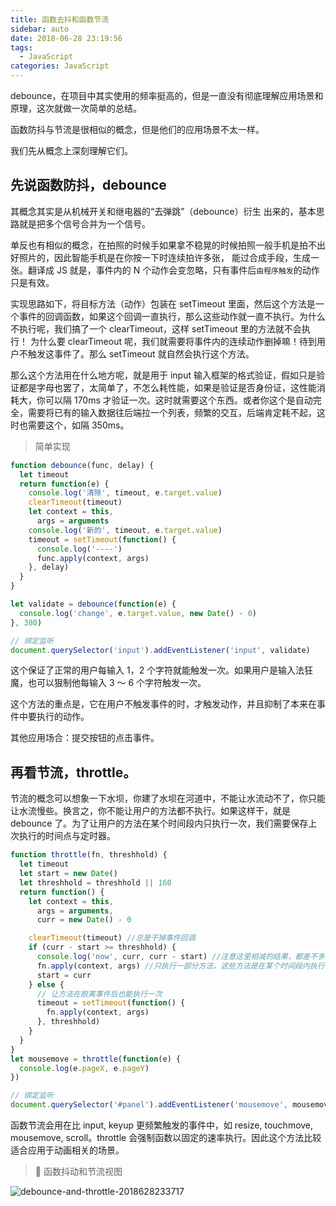 ```yaml
---
title: 函数去抖和函数节流
sidebar: auto
date: 2018-06-28 23:19:56
tags:
  - JavaScript
categories: JavaScript
---
```


debounce，在项目中其实使用的频率挺高的，但是一直没有彻底理解应用场景和原理，这次就做一次简单的总结。

函数防抖与节流是很相似的概念，但是他们的应用场景不太一样。

我们先从概念上深刻理解它们。

## 先说函数防抖，debounce

其概念其实是从机械开关和继电器的“去弹跳”（debounce）衍生 出来的，基本思路就是把多个信号合并为一个信号。

单反也有相似的概念，在拍照的时候手如果拿不稳晃的时候拍照一般手机是拍不出好照片的，因此智能手机是在你按一下时连续拍许多张， 能过合成手段，生成一张。翻译成 JS 就是，事件内的 N 个动作会变忽略，只有事件后`由程序触发`的动作只是有效。

实现思路如下，将目标方法（动作）包装在 setTimeout 里面，然后这个方法是一个事件的回调函数，如果这个回调一直执行，那么这些动作就一直不执行。为什么不执行呢，我们搞了一个 clearTimeout，这样 setTimeout 里的方法就不会执行！ 为什么要 clearTimeout 呢，我们就需要将事件内的连续动作删掉嘛！待到用户不触发这事件了。那么 setTimeout 就自然会执行这个方法。

那么这个方法用在什么地方呢，就是用于 input 输入框架的格式验证，假如只是验证都是字母也罢了，太简单了，不怎么耗性能，如果是验证是否身份证，这性能消耗大，你可以隔 170ms 才验证一次。这时就需要这个东西。或者你这个是自动完全，需要将已有的输入数据往后端拉一个列表，频繁的交互，后端肯定耗不起，这时也需要这个，如隔 350ms。

> 简单实现

```js
function debounce(func, delay) {
  let timeout
  return function(e) {
    console.log('清除', timeout, e.target.value)
    clearTimeout(timeout)
    let context = this,
      args = arguments
    console.log('新的', timeout, e.target.value)
    timeout = setTimeout(function() {
      console.log('----')
      func.apply(context, args)
    }, delay)
  }
}

let validate = debounce(function(e) {
  console.log('change', e.target.value, new Date() - 0)
}, 380)

// 绑定监听
document.querySelector('input').addEventListener('input', validate)
```

这个保证了正常的用户每输入 1，2 个字符就能触发一次。如果用户是输入法狂魔，也可以狠制他每输入 3 ～ 6 个字符触发一次。

这个方法的重点是，它在用户不触发事件的时，才触发动作，并且抑制了本来在事件中要执行的动作。

其他应用场合：提交按钮的点击事件。

## 再看节流，throttle。

节流的概念可以想象一下水坝，你建了水坝在河道中，不能让水流动不了，你只能让水流慢些。换言之，你不能让用户的方法都不执行。如果这样干，就是 debounce 了。为了让用户的方法在某个时间段内只执行一次，我们需要保存上次执行的时间点与定时器。

```js
function throttle(fn, threshhold) {
  let timeout
  let start = new Date()
  let threshhold = threshhold || 160
  return function() {
    let context = this,
      args = arguments,
      curr = new Date() - 0

    clearTimeout(timeout) //总是干掉事件回调
    if (curr - start >= threshhold) {
      console.log('now', curr, curr - start) //注意这里相减的结果，都差不多是160左右
      fn.apply(context, args) //只执行一部分方法，这些方法是在某个时间段内执行一次
      start = curr
    } else {
      // 让方法在脱离事件后也能执行一次
      timeout = setTimeout(function() {
        fn.apply(context, args)
      }, threshhold)
    }
  }
}
let mousemove = throttle(function(e) {
  console.log(e.pageX, e.pageY)
})

// 绑定监听
document.querySelector('#panel').addEventListener('mousemove', mousemove)
```

函数节流会用在比 input, keyup 更频繁触发的事件中，如 resize, touchmove, mousemove, scroll。throttle 会强制函数以固定的速率执行。因此这个方法比较适合应用于动画相关的场景。

>  函数抖动和节流视图

![debounce-and-throttle-2018628233717](https://static.skynian.cn/debounce-and-throttle-2018628233717.png)
